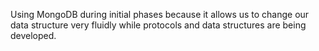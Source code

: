 Using MongoDB during initial phases because it allows us to change our data structure very fluidly while protocols and data structures are being developed.